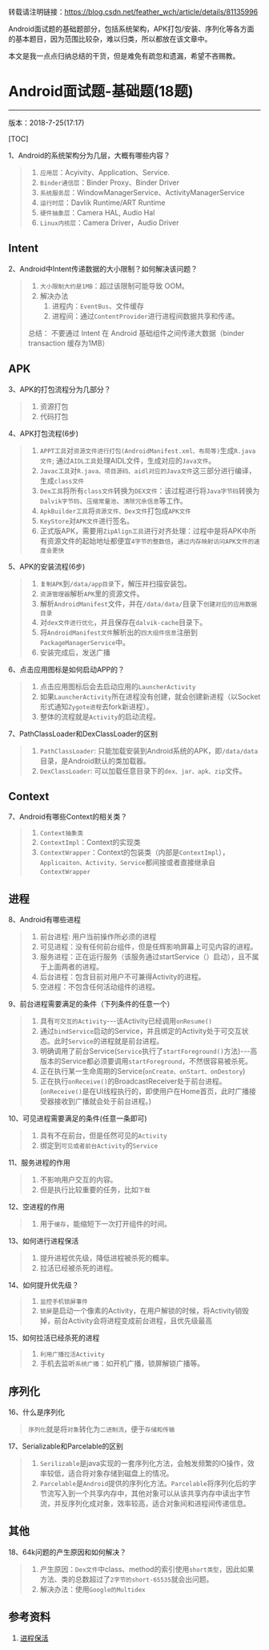 转载请注明链接：https://blog.csdn.net/feather_wch/article/details/81135996

Android面试题的基础题部分，包括系统架构，APK打包/安装、序列化等各方面的基本题目，因为范围比较杂，难以归类，所以都放在该文章中。

本文是我一点点归纳总结的干货，但是难免有疏忽和遗漏，希望不吝赐教。


# Android面试题-基础题(18题)

---
版本：2018-7-25(17:17)

[TOC]

1、Android的系统架构分为几层，大概有哪些内容？
>1. `应用层`：Acyivity、Application、Service.
>2. `Binder通信层`：Binder Proxy、Binder Driver
>3. `系统服务层`：WindowManagerService、ActivityManagerService
>4. `运行时层`：Davlik Runtime/ART Runtime
>5. `硬件抽象层`：Camera HAL, Audio Hal
>6. `Linux内核层`：Camera Driver，Audio Driver

## Intent
2、Android中Intent传递数据的大小限制？如何解决该问题？
>1. `大小限制大约是1MB`：超过该限制可能导致 OOM。
>2. 解决办法
>    1. 进程内：`EventBus`、文件缓存
>    2. 进程间：通过`ContentProvider`进行进程间数据共享和传递。
>
>总结： 不要通过 Intent 在 Android 基础组件之间传递大数据（binder transaction 缓存为1MB）

## APK

3、APK的打包流程分为几部分？
>1. 资源打包
>2. 代码打包


4、APK打包流程(6步)
>1. `APPT工具`对`资源文件进行打包(AndroidManifest.xml、布局等)`生成`R.java文件`; 通过`AIDL工具`处理AIDL文件，生成对应的`Java文件`。
>2. `Javac工具`对`R.java、项目源码、aidl对应的Java文件`这三部分进行编译，生成`class文件`
>3. `Dex工具`将所有`class文件`转换为`DEX文件`：该过程进行将`Java字节码`转换为`Dalvik字节码`、`压缩常量池`、`清除冗余信息`等工作。
>4. `ApkBuilder工具`将`资源文件、Dex文件`打包成`APK文件`
>5. `KeyStore`对`APK文件`进行签名。
>6. 正式版APK，需要用`ZipAlign工具`进行对齐处理：过程中是将APK中所有资源文件的起始地址都便宜`4字节的整数倍`，`通过内存映射访问APK文件的速度会更快`


5、APK的安装流程(6步)
>1. `复制APK`到`/data/app目录`下，解压并扫描安装包。
>2. `资源管理器`解析`APK`里的资源文件。
>3. 解析`AndroidManifest`文件，并在`/data/data/`目录下`创建对应的应用数据目录`
>4. 对`dex文件进行优化`，并且保存在`dalvik-cache`目录下。
>5. 将`AndroidManifest文件`解析出的`四大组件信息`注册到`PackageManagerService`中。
>6. 安装完成后，发送广播

6、点击应用图标是如何启动APP的？
>1. 点击应用图标后会去启动应用的`LauncherActivity`
>2. 如果`LauncherActivity`所在进程没有创建，就会创建新进程（以Socket形式通知`Zygote进程`去fork新进程）。
>3. 整体的流程就是`Activity`的启动流程。

7、PathClassLoader和DexClassLoader的区别
>1. `PathClassLoader`: 只能加载安装到Android系统的APK，即`/data/data`目录，是Android默认的类加载器。
>2. `DexClassLoader`: 可以加载任意目录下的`dex、jar、apk、zip`文件。

## Context

7、Android有哪些Context的相关类？
>1. `Context抽象类`
>2. `ContextImpl`：Context的实现类
>3. `ContextWrapper`：Context的包装类（内部是`ContextImpl`），`Applicaiton、Activity、Service`都间接或者直接继承自`ContextWrapper`

## 进程

8、Android有哪些进程
>1. 前台进程: 用户当前操作所必须的进程
>2. 可见进程：没有任何前台组件，但是任辉影响屏幕上可见内容的进程。
>3. 服务进程：正在运行服务（该服务通过startService（）启动），且不属于上面两者的进程。
>4. 后台进程：包含目前对用户不可兼得Activity的进程。
>5. 空进程：不包含任何活动组件的进程。

9、前台进程需要满足的条件（下列条件的任意一个）
>1. 具有`可交互的Activity`---该Activity已经调用`onResume()`
>2. 通过`bindService`启动的Service，并且绑定的Activity处于可交互状态。此时`Service`的进程就是前台进程。
>3. 明确调用了前台Service(`Service`执行了`startForeground()`方法)---高版本的Service都必须要调用`startForeground`，不然很容易被杀死。
>4. 正在执行某一生命周期的Service(`onCreate、onStart、onDestory`)
>5. 正在执行`onReceive()`的BroadcastReceiver处于前台进程。(`onReceive()`是在UI线程执行的，即使用户在Home首页，此时广播接受器接收到广播就会处于前台进程。)

10、可见进程需要满足的条件(任意一条即可)
>1. 具有不在前台，但是任然可见的`Activity`
>2. 绑定到`可见或者前台Activity`的`Service`

11、服务进程的作用
>1. 不影响用户交互的内容。
>2. 但是执行比较重要的任务，比如`下载`

12、空进程的作用
>1. 用于`缓存`，能缩短下一次打开组件的时间。

13、如何进行进程保活
>1. 提升进程优先级，降低进程被杀死的概率。
>2. 拉活已经被杀死的进程。

14、如何提升优先级？
>1. `监控手机锁屏事件`
>2. `锁屏`是启动一个像素的Activity，在用户解锁的时候，将Activity销毁掉，前台Activity会将进程变成前台进程，且优先级最高

15、如何拉活已经杀死的进程
>1. `利用广播拉活Activity`
>2. 手机去监听`系统广播`：如开机广播，锁屏解锁广播等。

## 序列化
16、什么是序列化
>`序列化`就是将`对象`转化为`二进制流`，便于`存储和传输`

17、Serializable和Parcelable的区别
>1. `Serilizable`是java实现的一套序列化方法，会触发频繁的IO操作，效率较低，适合将对象存储到磁盘上的情况。
>2. `Parcelable`是`Android`提供的序列化方法。`Parcelable`将序列化后的字节流写入到一个共享内存中，其他对象可以从该共享内存中读出字节流，并反序列化成对象，效率较高，适合对象间和进程间传递信息。

## 其他
18、64k问题的产生原因和如何解决？
>1. 产生原因：`Dex文件`中class、method的索引使用`short类型`，因此如果方法、类的总数超过了`2字节的short-65535`就会出问题。
>2. 解决办法：使用`Google的Multidex`

## 参考资料
1. [进程保活](https://blog.csdn.net/sunshinetan/article/details/53572073)
